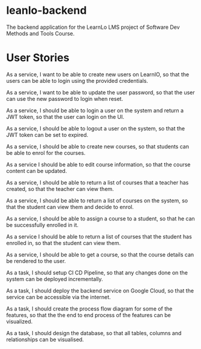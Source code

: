 # leanlo-backend
The backend application for the LearnLo LMS project of Software Dev Methods and Tools Course. 

# User Stories

As a service, I want to be able to create new users on LearnIO, so that the users can be able to login using the provided credentials.

As a service, I want to be able to update the user password, so that the user can use the new password to login when reset.

As a service, I should be able to login a user on the system and return a JWT token, so that the user can login on the UI.

As a service, I should be able to logout a user on the system, so that the JWT token can be set to expired.

As a service, I should be able to create new courses, so that students can be able to enrol for the courses.

As a service I should be able to edit course information, so that the course content can be updated.

As a service, I should be able to return a list of courses that a teacher has created, so that the teacher can view them.

As a service, I should be able to return a list of courses on the system, so that the student can view them and decide to enrol.

As a service, I should be able to assign a course to a student, so that he can be successfully enrolled in it.

As a service I should be able to return a list of courses that the student has enrolled in, so that the student can view them.

As a service, I should be able to get a course, so that the course details can be rendered to the user.

As a task, I should setup CI CD Pipeline, so that any changes done on the system can be deployed incrementally.

As a task, I should deploy the backend service on Google Cloud, so that the service can be accessible via the internet.

As a task, I should create the process flow diagram for some of the features, so that the the end to end process of the features can be visualized.

As a task, I should design the database, so that all tables, columns and relationships can be visualised.